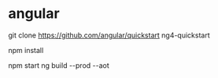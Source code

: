 # angular

git clone https://github.com/angular/quickstart ng4-quickstart

npm install

npm start
ng build --prod --aot